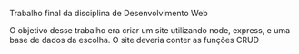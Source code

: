 Trabalho final da disciplina de Desenvolvimento Web

O objetivo desse trabalho era criar um site utilizando node, express, e uma base de dados da escolha. O site deveria conter as funções CRUD
